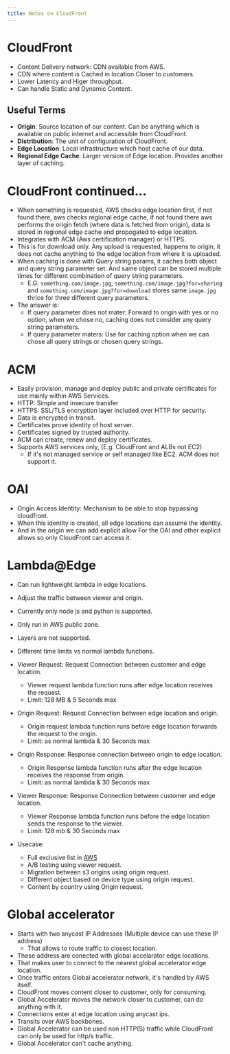 ```yaml
---
title: Notes on CloudFront
---
```


# CloudFront
- Content Delivery network: CDN available from AWS.
- CDN where content is Cached in location Closer to customers.
- Lower Latency and Higer throughput.
- Can handle Static and Dynamic Content.


## Useful Terms
- **Origin**: Source location of our content. Can be anything which is available on public internet and accessible from CloudFront.
- **Distribution**: The unit of configuration of CloudFront.
- **Edge Location**: Local infrastructure which host cache of our data.
- **Regional Edge Cache**: Larger version of Edge location. Provides another layer of caching.

# CloudFront continued...
- When something is requested, AWS checks edge location first, if not found there, aws checks regional edge cache, if not found there aws performs the origin fetch (where data is fetched from origin), data is stored in regional edge cache and propogated to edge location.
- Integrates with ACM (Aws certification manager) or HTTPS.
- This is for download only. Any upload is requested, happens to origin, it does not cache anything to the edge location from where it is uploaded.
- When caching is done with Query string params, it caches both object and query string parameter set. And same object can be stored multiple times for different combination of query string parameters.
    - E.G. `something.com/image.jpg`, `something.com/image.jpg?for=sharing` and `something.com/image.jpg?for=download` stores same `image.jpg` thrice for three different query parameters.
- The answer is:
    - If query parameter does not mater: Forward to origin with yes or no option, when we chose no, caching does not consider any query string parameters.
    - If query parameter maters: Use for caching option when we can chose all query strings or chosen query strings.

# ACM
- Easily provision, manage and deploy public and private certificates for use mainly within AWS Services.
- HTTP: Simple and insecure transfer
- HTTPS: SSL/TLS encryption layer included over HTTP for security.
- Data is encrypted in transit.
- Certificates prove identity of host server.
- Certificates signed by trusted authority.
- ACM can create, renew and deploy certificates. 
- Supports AWS services only, (E.g. CloudFront and ALBs not EC2)
    - If it's not managed service or self managed like EC2. ACM does not support it.

# OAI
- Origin Access Identity: Mechanism to be able to stop bypassing cloudfront. 
- When this identity is created, all edge locations can assume the identity.
- And in the origin we can add explicit allow For the OAI and other explicit allows so only CloudFront can access it.

# Lambda@Edge
- Can run lightweight lambda in edge locations.
- Adjust the traffic between viewer and origin.
- Currently only node js and python is supported.
- Only run in AWS public zone.
- Layers are not supported.
- Different time limits vs normal lambda functions.
- Viewer Request: Request Connection between customer and edge location.
    - Viewer request lambda function runs after edge location receives the request.
    - Limit: 128 MB & 5 Seconds max
- Origin Request: Request Connection between edge location and origin.
    - Origin request lambda function runs before edge location forwards the request to the origin.
    - Limit: as normal lambda & 30 Seconds max
- Origin Response: Response connection between origin to edge location.
    - Origin Response lambda function runs after the edge location receives the response from origin.
    - Limit: as normal lambda & 30 Seconds max
- Viewer Response: Response Connection between customer and edge location.
    - Viewer Response lambda function runs before the edge location sends the response to the viewer.
    - Limit: 128 mb & 30 Seconds max

- Usecase:
    - Full exclusive list in [AWS](https://docs.aws.amazon.com/AmazonCloudFront/latest/DeveloperGuide/lambda-examples.html#lambda-examples-redirecting-examples)
    - A/B testing using viewer request.
    - Migration between s3 origins using origin request.
    - Different object based on device type using origin request.
    - Content by country using Origin request.

# Global accelerator
- Starts with two anycast IP Addresses (Multiple device can use these IP address)
    - That allows to route traffic to closest location.
- These address are conected with global accelarator edge locations.
- That makes user to connect to the nearest global accelerator edge location.
- Once traffic enters Global accelerator network, it's handled by AWS itself.
- CloudFront moves content closer to customer, only for consuming.
- Global Accelerator moves the network closer to customer, can do anything with it.
- Connections enter at edge location using anycast ips.
- Transits over AWS backbones. 
- Global Accelerator can be used non HTTP(S) traffic while CloudFront can only be used for  http/s traffic.
- Global Accelerator can't cache anything.
